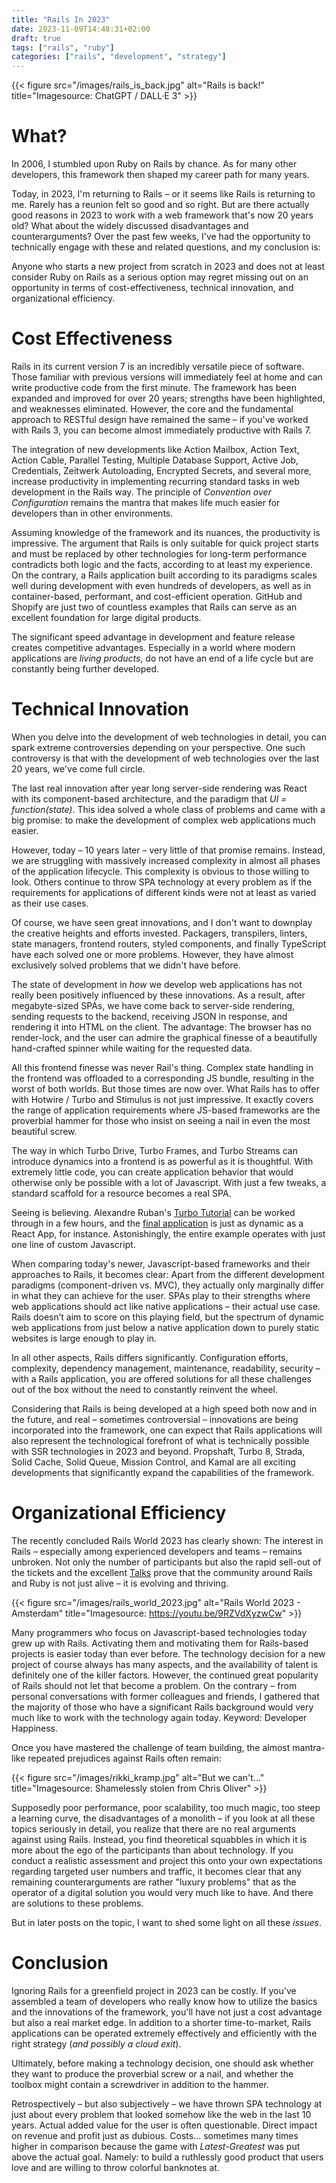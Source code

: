 ```yaml
---
title: "Rails In 2023"
date: 2023-11-09T14:48:31+02:00
draft: true
tags: ["rails", "ruby"]
categories: ["rails", "development", "strategy"]
---
```


{{< figure src="/images/rails_is_back.jpg" alt="Rails is back!" title="Imagesource: ChatGPT / DALL·E 3" >}}

# What?

In 2006, I stumbled upon Ruby on Rails by chance. As for many other developers, this framework then shaped my career path for many years.

Today, in 2023, I'm returning to Rails – or it seems like Rails is returning to me. Rarely has a reunion felt so good and so right. But are there actually good reasons in 2023 to work with a web framework that's now 20 years old? What about the widely discussed disadvantages and counterarguments? Over the past few weeks, I've had the opportunity to technically engage with these and related questions, and my conclusion is:

Anyone who starts a new project from scratch in 2023 and does not at least consider Ruby on Rails as a serious option may regret missing out on an opportunity in terms of cost-effectiveness, technical innovation, and organizational efficiency.

# Cost Effectiveness

Rails in its current version 7 is an incredibly versatile piece of software. Those familiar with previous versions will immediately feel at home and can write productive code from the first minute. The framework has been expanded and improved for over 20 years; strengths have been highlighted, and weaknesses eliminated. However, the core and the fundamental approach to RESTful design have remained the same – if you've worked with Rails 3, you can become almost immediately productive with Rails 7.

The integration of new developments like Action Mailbox, Action Text, Action Cable, Parallel Testing, Multiple Database Support, Active Job, Credentials, Zeitwerk Autoloading, Encrypted Secrets, and several more, increase productivity in implementing recurring standard tasks in web development in the Rails way. The principle of _Convention over Configuration_ remains the mantra that makes life much easier for developers than in other environments.

Assuming knowledge of the framework and its nuances, the productivity is impressive. The argument that Rails is only suitable for quick project starts and must be replaced by other technologies for long-term performance contradicts both logic and the facts, according to at least my experience. On the contrary, a Rails application built according to its paradigms scales well during development with even hundreds of developers, as well as in container-based, performant, and cost-efficient operation. GitHub and Shopify are just two of countless examples that Rails can serve as an excellent foundation for large digital products.

The significant speed advantage in development and feature release creates competitive advantages. Especially in a world where modern applications are _living products_, do not have an end of a life cycle but are constantly being further developed.

# Technical Innovation

When you delve into the development of web technologies in detail, you can spark extreme controversies depending on your perspective. One such controversy is that with the development of web technologies over the last 20 years, we've come full circle.

The last real innovation after year long server-side rendering was React with its component-based architecture, and the paradigm that _UI = function(state)_. This idea solved a whole class of problems and came with a big promise: to make the development of complex web applications much easier.

However, today – 10 years later – very little of that promise remains. Instead, we are struggling with massively increased complexity in almost all phases of the application lifecycle. This complexity is obvious to those willing to look. Others continue to throw SPA technology at every problem as if the requirements for applications of different kinds were not at least as varied as their use cases.

Of course, we have seen great innovations, and I don't want to downplay the creative heights and efforts invested. Packagers, transpilers, linters, state managers, frontend routers, styled components, and finally TypeScript have each solved one or more problems. However, they have almost exclusively solved problems that we didn't have before.

The state of development in _how_ we develop web applications has not really been positively influenced by these innovations. As a result, after megabyte-sized SPAs, we have come back to server-side rendering, sending requests to the backend, receiving JSON in response, and rendering it into HTML on the client. The advantage: The browser has no render-lock, and the user can admire the graphical finesse of a beautifully hand-crafted spinner while waiting for the requested data.

All this frontend finesse was never Rail's thing. Complex state handling in the frontend was offloaded to a corresponding JS bundle, resulting in the worst of both worlds. But those times are now over. What Rails has to offer with Hotwire / Turbo and Stimulus is not just impressive. It exactly covers the range of application requirements where JS-based frameworks are the proverbial hammer for those who insist on seeing a nail in even the most beautiful screw.

The way in which Turbo Drive, Turbo Frames, and Turbo Streams can introduce dynamics into a frontend is as powerful as it is thoughtful. With extremely little code, you can create application behavior that would otherwise only be possible with a lot of Javascript. With just a few tweaks, a standard scaffold for a resource becomes a real SPA.

Seeing is believing. Alexandre Ruban's [Turbo Tutorial](https://www.hotrails.dev/) can be worked through in a few hours, and the [final application](https://www.hotrails.dev/quotes) is just as dynamic as a React App, for instance. Astonishingly, the entire example operates with just one line of custom Javascript.

When comparing today's newer, Javascript-based frameworks and their approaches to Rails, it becomes clear: Apart from the different development paradigms (component-driven vs. MVC), they actually only marginally differ in what they can achieve for the user. SPAs play to their strengths where web applications should act like native applications – their actual use case. Rails doesn’t aim to score on this playing field, but the spectrum of dynamic web applications from just below a native application down to purely static websites is large enough to play in.

In all other aspects, Rails differs significantly. Configuration efforts, complexity, dependency management, maintenance, readability, security – with a Rails application, you are offered solutions for all these challenges out of the box without the need to constantly reinvent the wheel.

Considering that Rails is being developed at a high speed both now and in the future, and real – sometimes controversial – innovations are being incorporated into the framework, one can expect that Rails applications will also represent the technological forefront of what is technically possible with SSR technologies in 2023 and beyond. Propshaft, Turbo 8, Strada, Solid Cache, Solid Queue, Mission Control, and Kamal are all exciting developments that significantly expand the capabilities of the framework.

# Organizational Efficiency

The recently concluded Rails World 2023 has clearly shown: The interest in Rails – especially among experienced developers and teams – remains unbroken. Not only the number of participants but also the rapid sell-out of the tickets and the excellent [Talks](https://www.youtube.com/watch?v=9RZVdXyzwCw&list=PLHFP2OPUpCeY9IX3Ht727dwu5ZJ2BBbZP) prove that the community around Rails and Ruby is not just alive – it is evolving and thriving.

{{< figure src="/images/rails_world_2023.jpg" alt="Rails World 2023 - Amsterdam" title="Imagesource: https://youtu.be/9RZVdXyzwCw" >}}

Many programmers who focus on Javascript-based technologies today grew up with Rails. Activating them and motivating them for Rails-based projects is easier today than ever before. The technology decision for a new project of course always has many aspects, and the availability of talent is definitely one of the killer factors. However, the continued great popularity of Rails should not let that become a problem. On the contrary – from personal conversations with former colleagues and friends, I gathered that the majority of those who have a significant Rails background would very much like to work with the technology again today. Keyword: Developer Happiness.

Once you have mastered the challenge of team building, the almost mantra-like repeated prejudices against Rails often remain:

{{< figure src="/images/rikki_kramp.jpg" alt="But we can't..." title="Imagesource: Shamelessly stolen from Chris Oliver" >}}

Supposedly poor performance, poor scalability, too much magic, too steep a learning curve, the disadvantages of a monolith – if you look at all these topics seriously in detail, you realize that there are no real arguments against using Rails. Instead, you find theoretical squabbles in which it is more about the ego of the participants than about technology. If you conduct a realistic assessment and project this onto your own expectations regarding targeted user numbers and traffic, it becomes clear that any remaining counterarguments are rather "luxury problems" that as the operator of a digital solution you would very much like to have. And there are solutions to these problems.

But in later posts on the topic, I want to shed some light on all these _issues_.

# Conclusion

Ignoring Rails for a greenfield project in 2023 can be costly. If you've assembled a team of developers who really know how to utilize the basics and the innovations of the framework, you'll have not just a cost advantage but also a real market edge. In addition to a shorter time-to-market, Rails applications can be operated extremely effectively and efficiently with the right strategy (_and possibly a cloud exit_).

Ultimately, before making a technology decision, one should ask whether they want to produce the proverbial screw or a nail, and whether the toolbox might contain a screwdriver in addition to the hammer.

Retrospectively – but also subjectively – we have thrown SPA technology at just about every problem that looked somehow like the web in the last 10 years. Actual added value for the user is often questionable. Direct impact on revenue and profit just as dubious. Costs... sometimes many times higher in comparison because the game with _Latest-Greatest_ was put above the actual goal. Namely: to build a ruthlessly good product that users love and are willing to throw colorful banknotes at.
